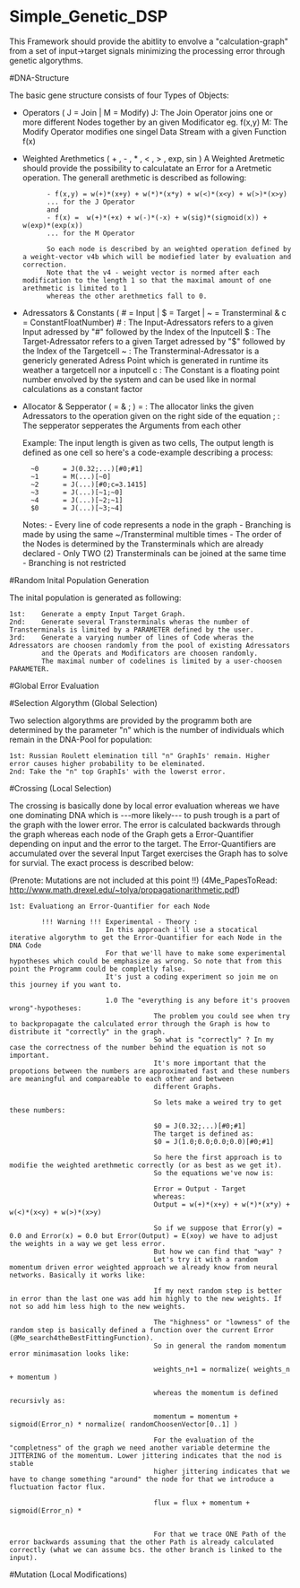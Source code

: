 # Simple_Genetic_DSP

This Framework should provide the abitlity to envolve a "calculation-graph" from a set of input->target signals minimizing the processing error through genetic algorythms.

#DNA-Structure

The basic gene structure consists of four Types of Objects:

- Operators ( J = Join | M = Modify)
		J: The Join Operator joins one or more different Nodes together by an given Modificator eg. f(x,y)
		M: The Modify Operator modifies one singel Data Stream with a given Function f(x)
		
- Weighted Arethmetics ( + , - , * , < , > , exp, sin )
		A Weighted Aretmetic should provide the possibility to calculatate an Error for a Aretmetic operation.
		The generall arethmetic is described as following:
		
			- f(x,y) = w(+)*(x+y) + w(*)*(x*y) + w(<)*(x<y) + w(>)*(x>y)
			... for the J Operator
			and
			- f(x) =  w(+)*(+x) + w(-)*(-x) + w(sig)*(sigmoid(x)) + w(exp)*(exp(x))
			... for the M Operator
			
			So each node is described by an weighted operation defined by a weight-vector v4b which will be modiefied later by evaluation and correction.
			Note that the v4 - weight vector is normed after each modification to the length 1 so that the maximal amount of one arethmetic is limited to 1
			whereas the other arethmetics fall to 0.
		
- Adressators & Constants ( # = Input | $ = Target | ~ = Transterminal & c = ConstantFloatNumber)
		# : The Input-Adressators refers to a given Input adressed by "#" followed by the Index of the Inputcell
		$ : The Target-Adressator refers to a given Target adressed by "$" followed by the Index of the Targetcell
		~ : The Transterminal-Adressator is a genericly generated Adress Point which is generated in runtime its weather a targetcell nor a inputcell
		c : The Constant is a floating point number envolved by the system and can be used like in normal calculations as a constant factor
		
- Allocator & Sepperator ( = & ; )
		= : The allocator links the given Adressators to the operation given on the right side of the equation
		; : The sepperator sepperates the Arguments from each other
		
	Example:
		The input length is given as two cells, The output length is defined as one cell so here's a code-example describing a process:
		
		~0		= J(0.32;...)[#0;#1]
		~1 		= M(...)[~0]
		~2		= J(...)[#0;c=3.1415]
		~3		= J(...)[~1;~0]
		~4		= J(...)[~2;~1]
		$0		= J(...)[~3;~4]
		
	Notes:
			- Every line of code represents a node in the graph
			- Branching is made by using the same ~/Transterminal multible times
			- The order of the Nodes is determined by the Transterminals which are already declared
			- Only TWO (2) Transterminals can be joined at the same time
			- Branching is not restricted
			
#Random Inital Population Generation

The inital population is generated as following:
	
	1st:	Generate a empty Input Target Graph.
	2nd:	Generate several Transterminals wheras the number of Transterminals is limited by a PARAMETER defined by the user.
	3rd:	Generate a varying number of lines of Code wheras the Adressators are choosen randomly from the pool of existing Adressators
			and the Operats and Modificators are choosen randomly.
			The maximal number of codelines is limited by a user-choosen PARAMETER.

#Global Error Evaluation

#Selection Algorythm (Global Selection)

Two selection algorythms are provided by the programm both are determined by the parameter "n" which is the number of individuals which remain in the DNA-Pool for population:

	1st: Russian Roulett elemination till "n" GraphIs' remain. Higher error causes higher probability to be eleminated.
	2nd: Take the "n" top GraphIs' with the lowerst error.
	
#Crossing (Local Selection)

The crossing is basically done by local error evaluation whereas we have one dominating DNA which is ---more likely--- to push trough is a part of the graph with the lower error.
The error is calculated backwards through the graph whereas each node of the Graph gets a Error-Quantifier depending on input and the error to the target.
The Error-Quantifiers are accumulated over the several Input Target exercises the Graph has to solve for survial.
The exact process is described below:

(Prenote: Mutations are not included at this point !!)
(4Me_PapesToRead: http://www.math.drexel.edu/~tolya/propagationarithmetic.pdf)
		
	1st: Evaluationg an Error-Quantifier for each Node
			
			!!! Warning !!! Experimental - Theory : 
							In this approach i'll use a stocatical iterative algorythm to get the Error-Quantifier for each Node in the DNA Code
							For that we'll have to make some experimental hypotheses which could be emphasize as wrong. So note that from this point the Programm could be completly false.
							It's just a coding experiment so join me on this journey if you want to.
							
							1.0 The "everything is any before it's prooven wrong"-hypotheses:
										The problem you could see when try to backpropagate the calculated error through the Graph is how to distribute it "correctly" in the graph.
										So what is "correctly" ? In my case the correctness of the number behind the equation is not so important.
										It's more important that the propotions between the numbers are approximated fast and these numbers are meaningful and compareable to each other and between
										different Graphs.
										
										So lets make a weired try to get these numbers:
										
										$0 = J(0.32;...)[#0;#1]
										The target is defined as:
										$0 = J(1.0;0.0;0.0;0.0)[#0;#1]
										
										So here the first approach is to modifie the weighted arethmetic correctly (or as best as we get it).
										So the equations we've now is:
										
										Error = Output - Target
										whereas:
										Output = w(+)*(x+y) + w(*)*(x*y) + w(<)*(x<y) + w(>)*(x>y)
										
										So if we suppose that Error(y) = 0.0 and Error(x) = 0.0 but Error(Output) = E(xoy) we have to adjust the weights in a way we get less error.
										But how we can find that "way" ?
										Let's try it with a random momentum driven error weighted approach we already know from neural networks. Basically it works like:
										
										If my next random step is better in error than the last one was add him highly to the new weights. If not so add him less high to the new weights.
										
										The "highness" or "lowness" of the random step is basically defined a function over the current Error (@Me_search4theBestFittingFunction).
										So in general the random momentum error minimasation looks like:
										
										weights_n+1 = normalize( weights_n + momentum )
										
										whereas the momentum is defined recursivly as:
										
										momentum = momentum + sigmoid(Error_n) * normalize( randomChoosenVector[0..1] )
										
										For the evaluation of the "completness" of the graph we need another variable determine the JITTERING of the momentum. Lower jittering indicates that the nod is stable
										higher jittering indicates that we have to change something "around" the node for that we introduce a fluctuation factor flux.
										
										flux = flux + momentum + sigmoid(Error_n) *
										
										
										For that we trace ONE Path of the error backwards assuming that the other Path is already calculated correctly (what we can assume bcs. the other branch is linked to the input).
							
							
							
							
							
	
#Mutation (Local Modifications)